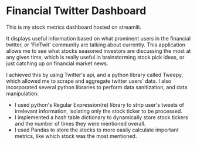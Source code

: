 # Financial Twitter Dashboard

This is my stock metrics dashboard hosted on streamlit.

It displays useful information based on what prominent users in the financial twitter, or 'FinTwit' community are talking about currently.
This application allows me to see what stocks seasoned investors are discussing the most at any given time, which is really useful in brainstorming stock pick ideas, or just catching up on financial market news.

I achieved this by using Twitter's api, and a python library called Tweepy, which allowed me to scrape and aggregate twitter users' data. I also incorporated several python libraries to perform data sanitization, and data manipulation:

* I used python's Regular Expression(re) library to strip user's tweets of irrelevant information, isolating only the stock ticker to be processed.
* I implemented a hash table dictionary to dynamically store stock tickers and the number of times they were mentioned overall.
* I used Pandas to store the stocks to more easily calculate important metrics, like which stock was the most mentioned.



